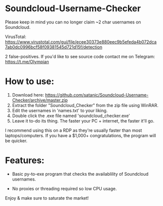 # Soundcloud-Username-Checker
Please keep in mind you can no longer claim ~2 char usernames on Soundcloud.

VirusTotal: https://www.virustotal.com/gui/file/ecee30373e880eec9b5efeda4b072dca7ab0dc0996bcf58f09381545d721d15f/detection

2 false-positives. If you'd like to see source code contact me on Telegram: https://t.me/Olympian

# How to use:
1) Download here: https://github.com/satanic/Soundcloud-Username-Checker/archive/master.zip
2) Extract the folder "Soundcloud_Checker" from the zip file using WinRAR.
3) Edit the usernames in 'names.txt' to your liking.
4) Double click the .exe file named 'soundcloud_checker.exe'
5) Leave it to-do its thing. The faster your PC + internet, the faster it'll go.

I recommend using this on a RDP as they're usually faster than most laptops/computers. 
If you have a $1,000+ congratulations, the program will be quicker.

# Features:
- Basic py-to-exe program that checks the availablility of Soundcloud usernames.

- No proxies or threading required so low CPU usage.

Enjoy & make sure to saturate the market!
